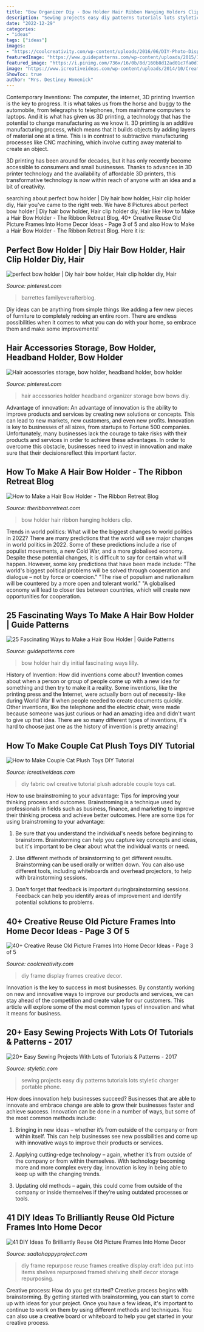 ```yaml
---
title: "Bow Organizer Diy - Bow Holder Hair Ribbon Hanging Holders Clip"
description: "Sewing projects easy diy patterns tutorials lots styletic charger portable phone"
date: "2022-12-29"
categories:
- "ideas"
tags: ["ideas"]
images:
- "https://coolcreativity.com/wp-content/uploads/2016/06/DIY-Photo-Display-from-Old-Frame.jpg"
featuredImage: "https://www.guidepatterns.com/wp-content/uploads/2015/12/Initial-Hair-Bow-Holder.jpg"
featured_image: "https://i.pinimg.com/736x/16/0b/8d/160b8d12ad01c7fa0d7cfc2264b1e7cd--ribbon-retreat-hair-bow-holders.jpg"
image: "https://www.icreativeideas.com/wp-content/uploads/2014/10/Creative-Ideas-DIY-Adorable-Fabric-Owl.jpg"
ShowToc: true
author: "Mrs. Destiney Homenick"
---
```



Contemporary Inventions: The computer, the internet, 3D printing
Invention is the key to progress. It is what takes us from the horse and buggy to the automobile, from telegraphs to telephones, from mainframe computers to laptops. And it is what has given us 3D printing, a technology that has the potential to change manufacturing as we know it.
3D printing is an additive manufacturing process, which means that it builds objects by adding layers of material one at a time. This is in contrast to subtractive manufacturing processes like CNC machining, which involve cutting away material to create an object.

3D printing has been around for decades, but it has only recently become accessible to consumers and small businesses. Thanks to advances in 3D printer technology and the availability of affordable 3D printers, this transformative technology is now within reach of anyone with an idea and a bit of creativity.

	

		
searching about perfect bow holder | Diy hair bow holder, Hair clip holder diy, Hair you've came to the right web. We have 8 Pictures about perfect bow holder | Diy hair bow holder, Hair clip holder diy, Hair like How to Make a Hair Bow Holder - The Ribbon Retreat Blog, 40+ Creative Reuse Old Picture Frames Into Home Decor Ideas - Page 3 of 5 and also How to Make a Hair Bow Holder - The Ribbon Retreat Blog. Here it is:
		
    
## Perfect Bow Holder | Diy Hair Bow Holder, Hair Clip Holder Diy, Hair

<img loading=lazy src="https://i.pinimg.com/736x/16/0b/8d/160b8d12ad01c7fa0d7cfc2264b1e7cd--ribbon-retreat-hair-bow-holders.jpg" onerror="this.onerror=null;this.src='https://tse4.mm.bing.net/th?id=OIP.cJ2aEmLblBoAXO2hYppWGQDHEs&amp;pid=15.1';" alt="perfect bow holder | Diy hair bow holder, Hair clip holder diy, Hair">

_Source: pinterest.com_

>barrettes familyeverafterblog. 

	

Diy ideas can be anything from simple things like adding a few new pieces of furniture to completely redoing an entire room. There are endless possibilities when it comes to what you can do with your home, so embrace them and make some improvements!

    
## Hair Accessories Storage, Bow Holder, Headband Holder, Bow Holder

<img loading=lazy src="https://i.pinimg.com/originals/65/13/8c/65138c6408c1a75a0aed8ea7c3555697.jpg" onerror="this.onerror=null;this.src='https://tse1.mm.bing.net/th?id=OIP.WiaIIhYYYJKn7SP8tg1l1AHaJ4&amp;pid=15.1';" alt="Hair accessories storage, bow holder, headband holder, bow holder">

_Source: pinterest.com_

>hair accessories holder headband organizer storage bow bows diy. 

	

Advantage of innovation:
An advantage of innovation is the ability to improve products and services by creating new solutions or concepts. This can lead to new markets, new customers, and even new profits. Innovation is key to businesses of all sizes, from startups to Fortune 500 companies. Unfortunately, many businesses lack the courage to take risks with their products and services in order to achieve these advantages. In order to overcome this obstacle, businesses need to invest in innovation and make sure that their decisionsreflect this important factor.

    
## How To Make A Hair Bow Holder - The Ribbon Retreat Blog

<img loading=lazy src="http://4.bp.blogspot.com/-ENUMrNVpFE8/TdxatBisF-I/AAAAAAAAGZQ/Eo7jYlHWTjs/s1600/DSC_0395.JPG" onerror="this.onerror=null;this.src='https://tse3.mm.bing.net/th?id=OIP.y9S1lVIQDZCAEEYQ7Ugi5gHaLI&amp;pid=15.1';" alt="How to Make a Hair Bow Holder - The Ribbon Retreat Blog">

_Source: theribbonretreat.com_

>bow holder hair ribbon hanging holders clip. 

	

Trends in world politics: What will be the biggest changes to world politics in 2022?
There are many predictions that the world will see major changes in world politics in 2022. Some of these predictions include a rise of populist movements, a new Cold War, and a more globalised economy. Despite these potential changes, it is difficult to say for certain what will happen. However, some key predictions that have been made include: 
"The world's biggest political problems will be solved through cooperation and dialogue – not by force or coercion."
"The rise of populism and nationalism will be countered by a more open and tolerant world."
"A globalised economy will lead to closer ties between countries, which will create new opportunities for cooperation.

    
## 25 Fascinating Ways To Make A Hair Bow Holder | Guide Patterns

<img loading=lazy src="https://www.guidepatterns.com/wp-content/uploads/2015/12/Initial-Hair-Bow-Holder.jpg" onerror="this.onerror=null;this.src='https://tse3.mm.bing.net/th?id=OIP.IhQ842jqhKVBrCpIfEw_NAHaLH&amp;pid=15.1';" alt="25 Fascinating Ways to Make a Hair Bow Holder | Guide Patterns">

_Source: guidepatterns.com_

>bow holder hair diy initial fascinating ways lilly. 

	

History of Invention: How did inventions come about?
Invention comes about when a person or group of people come up with a new idea for something and then try to make it a reality. Some inventions, like the printing press and the Internet, were actually born out of necessity- like during World War II when people needed to create documents quickly. Other inventions, like the telephone and the electric chair, were made because someone was just curious or had an amazing idea and didn't want to give up that idea. There are so many different types of inventions, it's hard to choose just one as the history of invention is pretty amazing!

    
## How To Make Couple Cat Plush Toys DIY Tutorial

<img loading=lazy src="https://www.icreativeideas.com/wp-content/uploads/2014/10/Creative-Ideas-DIY-Adorable-Fabric-Owl.jpg" onerror="this.onerror=null;this.src='https://tse1.mm.bing.net/th?id=OIP.QmiLUPNRaBEiXH_3TFODtQHaHa&amp;pid=15.1';" alt="How to Make Couple Cat Plush Toys DIY Tutorial">

_Source: icreativeideas.com_

>diy fabric owl creative tutorial plush adorable couple toys cat. 

	

How to use brainstroming to your advantage: Tips for improving your thinking process and outcomes.
Brainstroming is a technique used by professionals in fields such as business, finance, and marketing to improve their thinking process and achieve better outcomes. Here are some tips for using brainstroming to your advantage: 
1. Be sure that you understand the individual's needs before beginning to brainstorm. Brainstorming can help you capture key concepts and ideas, but it's important to be clear about what the individual wants or need.

2. Use different methods of brainstorming to get different results. Brainstorming can be used orally or written down. You can also use different tools, including whiteboards and overhead projectors, to help with brainstorming sessions.

3. Don't forget that feedback is important duringbrainstorming sessions. Feedback can help you identify areas of improvement and identify potential solutions to problems.

    
## 40+ Creative Reuse Old Picture Frames Into Home Decor Ideas - Page 3 Of 5

<img loading=lazy src="https://coolcreativity.com/wp-content/uploads/2016/06/DIY-Photo-Display-from-Old-Frame.jpg" onerror="this.onerror=null;this.src='https://tse4.mm.bing.net/th?id=OIP._cCu5NlU1wscuN4-BhikfwHaLE&amp;pid=15.1';" alt="40+ Creative Reuse Old Picture Frames Into Home Decor Ideas - Page 3 of 5">

_Source: coolcreativity.com_

>diy frame display frames creative decor. 

	

Innovation is the key to success in most businesses. By constantly working on new and innovative ways to improve our products and services, we can stay ahead of the competition and create value for our customers. This article will explore some of the most common types of innovation and what it means for business.

    
## 20+ Easy Sewing Projects With Lots Of Tutorials &amp; Patterns - 2017

<img loading=lazy src="http://styletic.com/wp-content/uploads/2016/03/sewing-projects/2-sewing-projects.jpg" onerror="this.onerror=null;this.src='https://tse2.mm.bing.net/th?id=OIP.f4nmRLi-mBuubX84cbPOYgHaMO&amp;pid=15.1';" alt="20+ Easy Sewing Projects With Lots of Tutorials &amp; Patterns - 2017">

_Source: styletic.com_

>sewing projects easy diy patterns tutorials lots styletic charger portable phone. 

	

How does innovation help businesses succeed?
Businesses that are able to innovate and embrace change are able to grow their businesses faster and achieve success. Innovation can be done in a number of ways, but some of the most common methods include:
1. Bringing in new ideas – whether it’s from outside of the company or from within itself. This can help businesses see new possibilities and come up with innovative ways to improve their products or services.

2. Applying cutting-edge technology – again, whether it’s from outside of the company or from within themselves. With technology becoming more and more complex every day, innovation is key in being able to keep up with the changing trends.

3. Updating old methods – again, this could come from outside of the company or inside themselves if they’re using outdated processes or tools.

    
## 41 DIY Ideas To Brilliantly Reuse Old Picture Frames Into Home Decor

<img loading=lazy src="http://sadtohappyproject.com/wp-content/uploads/2014/11/diy-repurpose-reuse-old-picture-frame-ideas13.jpg" onerror="this.onerror=null;this.src='https://tse2.mm.bing.net/th?id=OIP.5togEv4VSM2qsPBt3hCzNgHaLK&amp;pid=15.1';" alt="41 DIY Ideas To Brilliantly Reuse Old Picture Frames Into Home Decor">

_Source: sadtohappyproject.com_

>diy frame repurpose reuse frames creative display craft idea put into items shelves repurposed framed shelving shelf decor storage repurposing. 

	

Creative process: How do you get started?
Creative process begins with brainstorming. By getting started with brainstorming, you can start to come up with ideas for your project. Once you have a few ideas, it's important to continue to work on them by using different methods and techniques. You can also use a creative board or whiteboard to help you get started in your creative process.

